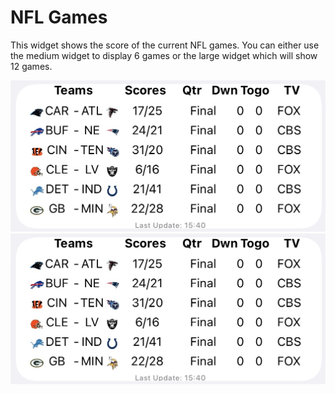 # NFL Games

This widget shows the score of the current NFL games. You can either use the medium widget to display 6 games or the large widget which will show 12 games. 

![Screenshot](NFL%20Game%20-%20Medium.jpg)
![Screenshot](NFL%20Game%20-%20Medium.jpg)

